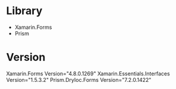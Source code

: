  # Library
 * Xamarin.Forms 
 * Prism
 # Version 
 Xamarin.Forms Version="4.8.0.1269" 
 Xamarin.Essentials.Interfaces Version="1.5.3.2"
 Prism.DryIoc.Forms Version="7.2.0.1422" 
